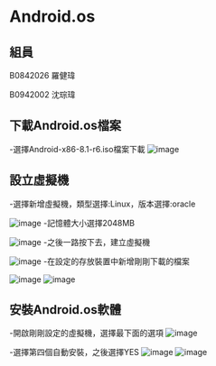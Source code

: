 # Android.os

## 組員

B0842026 羅健瑋

B0942002 沈琮瑋

## 下載Android.os檔案
-選擇Android-x86-8.1-r6.iso檔案下載
![image](https://user-images.githubusercontent.com/106866951/172007825-7492208b-a865-44e6-bc9c-2e1d223ec3fb.png)

## 設立虛擬機
-選擇新增虛擬機，類型選擇:Linux，版本選擇:oracle

![image](https://user-images.githubusercontent.com/106866951/172010438-00131659-9604-47a8-b3b7-7adc97f74a5d.png)
-記憶體大小選擇2048MB

![image](https://user-images.githubusercontent.com/106866951/172010471-8e0de52e-9eb9-4e32-8907-04f0991c781e.png)
-之後一路按下去，建立虛擬機

![image](https://user-images.githubusercontent.com/106866951/172010652-f005cd99-3322-442b-adec-050dcc33bc19.png)
-在設定的存放裝置中新增剛剛下載的檔案

![image](https://user-images.githubusercontent.com/106866951/172011260-8240d92c-46aa-4d83-9546-fb04d1337dff.png)
![image](https://user-images.githubusercontent.com/106866951/172011315-8e076a5f-f0fa-47c7-8a0f-cf1463a668af.png)

## 安裝Android.os軟體
-開啟剛剛設定的虛擬機，選擇最下面的選項
![image](https://user-images.githubusercontent.com/106866951/172012198-165b74e6-9057-4242-877e-411bdc2890fb.png)

-選擇第四個自動安裝，之後選擇YES
![image](https://user-images.githubusercontent.com/106866951/172012318-522692f4-506c-47a8-831d-c6c621e18c62.png)
![image](https://user-images.githubusercontent.com/106866951/172012533-c1e54ed7-8158-420f-9e5e-8a77eb96f684.png)

